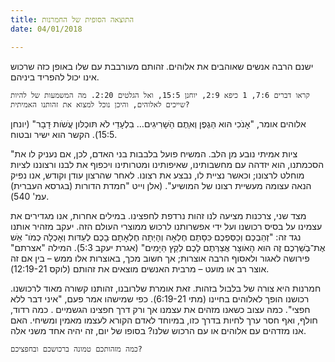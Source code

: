 ```yaml
---
title: התוצאה הסופית של החמרנות
date: 04/01/2018

---
```


ישנם הרבה אנשים שאוהבים את אלוהים. זהותם מעורבבת עם שלו באופן כזה שרכוש אינו יכול להפריד ביניהם. 

`קראו דברים 7:6, 1 כיפא 2:9, יוחנן 15:5, ואל הגלטים 2:20. מה המשמעות של להיות שייכים לאלוהים, והיכן נוכל למצוא את זהותנו האמיתית?`

אלוהים אומר, "אָנֹכִי הּוא הַּגֶפֶן וְאַּתֶם הַּׂשָרִיגִים… בִלְעָדַי לֹא תּוכְלּון עֲׂשֹות ּדָבָר" (יונחן 15:5). הקשר הוא ישיר ובטוח. 

"ציות אמיתי נובע מן הלב. המשיח פועל בלבבות בני האדם, לכן, אם נעניק לו את הסכמתנו, הוא יזדהה עם מחשבותינו, שאיפותינו ומטרותינו ויכפוף את לבנו ורצוננו לציות מוחלט לרצונו; וכאשר נציית לו, נבצע את רצונו. לאחר שהרצון עודן וקודש, אנו נפיק הנאה עצומה מעשיית רצונו של המושיע". (אלן וייט "חמדת הדורות (בגרסא העברית) עמ' 540). 

מצד שני, צרכנות מציעה לנו זהות נרדפת לחפצינו. במילים אחרות, אנו מגדירים את עצמינו על בסיס רכושנו ועל ידי אפשרותנו לרכוש ממוצרי העולם הזה. יעקב מזהיר אותנו נגד זה: "זְהַבְכֶם וְכַסְּפְכֶם ּכִּסָתַם חֶלְאָה וְהָיְתָה חֶלְאָתָם ּבָכֶם לְעֵדּות וְאָכְלָה ּכְמֹו־ אֵׁש אֶת־ּבְׂשַרְכֶם זֶה הּוא הָאֹוצָר אֲצַרְּתֶם לָכֶם לְקֵץ הַּיָמִים" (אגרת יעקב 5:3). המילה "אצרתם" פירושה לאגור ולאסוף הרבה אוצרות; אך חשוב מכך, באוצרות אלו ממש – בין אם זה אוצר רב או מועט – מרבית האנשים מוצאים את זהותם (לוקס 12:19-21). 

חמרנות היא צורה של בלבול בזהות. זאת אומרת שלרובנו, זהותנו קשורה מאוד לרכושנו. רכושנו הופך לאלוהים בחיינו (מתי 6:19-21). כפי שמישהו אמר פעם, "איני דבר ללא חפצי". כמה עצוב כשאנו מזהים את עצמנו אך ורק דרך חפצינו הגשמיים . כמה רדוד, חולף, ואף חסר ערך לחיות בדרך כזו, במיוחד לאדם הקורא לעצמו מאמין ומשיחי.  האם אנו מזדהים עם אלוהים או עם הרכוש שלנו? בסופו של יום, זה יהיה אחד משני אלה. 

`כמה מזהותכם טמונה ברכושכם ובחפציכם?`
